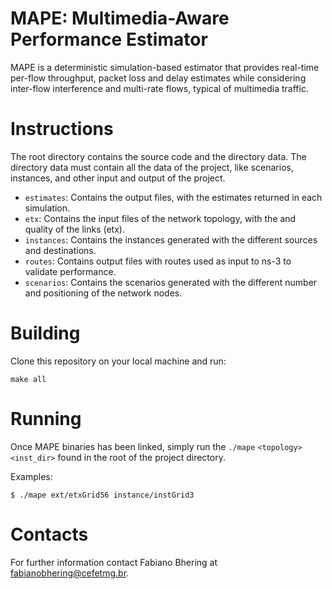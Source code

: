 # MAPE: Multimedia-Aware Performance Estimator


MAPE is a deterministic simulation-based estimator that provides real-time per-flow throughput, packet loss and delay estimates while considering inter-flow interference and multi-rate flows, typical of multimedia traffic.

# Instructions
The root directory contains the source code and the directory data. The directory data must contain all the data of the project, like scenarios, instances, and other input and output of the project. 

* `estimates`: Contains the output files, with the estimates returned in each simulation.
* `etx`: Contains the input files of the network topology, with the and quality of the links (etx).
* `instances`: Contains the instances generated with the different sources and destinations.
* `routes`: Contains output files with routes used as input to ns-3 to validate performance.
* `scenarios`: Contains the scenarios generated with the different number and positioning of the network nodes.

# Building

Clone this repository on your local machine and run:

    make all

# Running

Once MAPE binaries has been linked, simply run the `./mape` `<topology>` `<inst_dir>` found in the root of the project directory.

Examples:

    $ ./mape ext/etxGrid56 instance/instGrid3
 
# Contacts
For further information contact Fabiano Bhering at fabianobhering@cefetmg.br.
